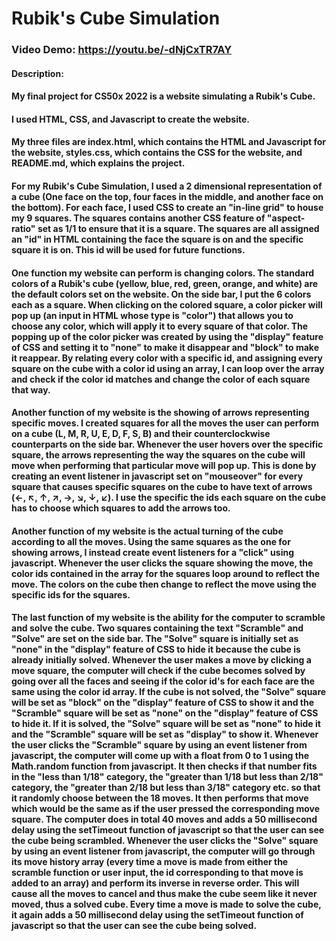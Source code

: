 # Rubik's Cube Simulation
### Video Demo: https://youtu.be/-dNjCxTR7AY
#### Description:
#### My final project for CS50x 2022 is a website simulating a Rubik's Cube.
#### I used HTML, CSS, and Javascript to create the website.
#### My three files are index.html, which contains the HTML and Javascript for the website, styles.css, which contains the CSS for the website, and README.md, which explains the project.
#### For my Rubik's Cube Simulation, I used a 2 dimensional representation of a cube (One face on the top, four faces in the middle, and another face on the bottom). For each face, I used CSS to create an "in-line grid" to house my 9 squares. The squares contains another CSS feature of "aspect-ratio" set as 1/1 to ensure that it is a square. The squares are all assigned an "id" in HTML containing the face the square is on and the specific square it is on. This id will be used for future functions.
#### One function my website can perform is changing colors. The standard colors of a Rubik's cube (yellow, blue, red, green, orange, and white) are the default colors set on the website. On the side bar, I put the 6 colors each as a square. When clicking on the colored square, a color picker will pop up (an input in HTML whose type is "color") that allows you to choose any color, which will apply it to every square of that color. The popping up of the color picker was created by using the "display" feature of CSS and setting it to "none" to make it disappear and "block" to make it reappear. By relating every color with a specific id, and assigning every square on the cube with a color id using an array, I can loop over the array and check if the color id matches and change the color of each square that way.
#### Another function of my website is the showing of arrows representing specific moves. I created squares for all the moves the user can perform on a cube (L, M, R, U, E, D, F, S, B) and their counterclockwise counterparts on the side bar. Whenever the user hovers over the specific square, the arrows representing the way the squares on the cube will move when performing that particular move will pop up. This is done by creating an event listener in javascript set on "mouseover" for every square that causes specific squares on the cube to have text of arrows (←, ↖, ↑, ↗, →, ↘, ↓, ↙). I use the specific the ids each square on the cube has to choose which squares to add the arrows too.
#### Another function of my website is the actual turning of the cube according to all the moves. Using the same squares as the one for showing arrows, I instead create event listeners for a "click" using javascript. Whenever the user clicks the square showing the move, the color ids contained in the array for the squares loop around to reflect the move. The colors on the cube then change to reflect the move using the specific ids for the squares.
#### The last function of my website is the ability for the computer to scramble and solve the cube. Two squares containing the text "Scramble" and "Solve" are set on the side bar. The "Solve" square is initially set as "none" in the "display" feature of CSS to hide it because the cube is already initially solved. Whenever the user makes a move by clicking a move square, the computer will check if the cube becomes solved by going over all the faces and seeing if the color id's for each face are the same using the color id array. If the cube is not solved, the "Solve" square will be set as "block" on the "display" feature of CSS to show it and the "Scramble" square will be set as "none" on the "display" feature of CSS to hide it. If it is solved, the "Solve" square will be set as "none" to hide it and the "Scramble" square will be set as "display" to show it. Whenever the user clicks the "Scramble" square by using an event listener from javascript, the computer will come up with a float from 0 to 1 using the Math.random function from javascript. It then checks if that number fits in the "less than 1/18" category, the "greater than 1/18 but less than 2/18" category, the "greater than 2/18 but less than 3/18" category etc. so that it randomly choose between the 18 moves. It then performs that move which would be the same as if the user pressed the corresponding move square. The computer does in total 40 moves and adds a 50 millisecond delay using the setTimeout function of javascript so that the user can see the cube being scrambled. Whenever the user clicks the "Solve" square by using an event listener from javascript, the computer will go through its move history array (every time a move is made from either the scramble function or user input, the id corresponding to that move is added to an array) and perform its inverse in reverse order. This will cause all the moves to cancel and thus make the cube seem like it never moved, thus a solved cube. Every time a move is made to solve the cube, it again adds a 50 millisecond delay using the setTimeout function of javascript so that the user can see the cube being solved.